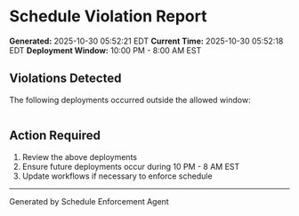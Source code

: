 # Schedule Violation Report

**Generated:** 2025-10-30 05:52:21 EDT
**Current Time:** 2025-10-30 05:52:18 EDT
**Deployment Window:** 10:00 PM - 8:00 AM EST

## Violations Detected

The following deployments occurred outside the allowed window:

```

```

## Action Required

1. Review the above deployments
2. Ensure future deployments occur during 10 PM - 8 AM EST
3. Update workflows if necessary to enforce schedule

---

Generated by Schedule Enforcement Agent
